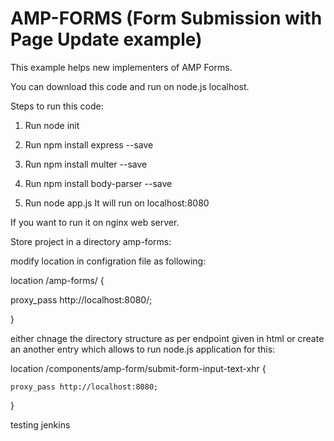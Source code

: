 # AMP-FORMS (Form Submission with Page Update example)

This example helps new implementers of AMP Forms.

You can download this code and run on node.js localhost.

Steps to run this code:

1. Run node init

2. Run npm install express --save

3. Run npm install multer --save

4. Run npm install body-parser --save

5. Run node app.js
It will run on localhost:8080

If you want to run it on nginx web server.

Store project in a directory amp-forms:

modify location in configration file as following:

location /amp-forms/ {

  proxy_pass http://localhost:8080/;
  
 }
 
 either chnage the directory structure as per endpoint given in html or create an another entry which allows to run node.js application for this:
 
 location /components/amp-form/submit-form-input-text-xhr {
 
    proxy_pass http://localhost:8080;
    
   }

testing jenkins

